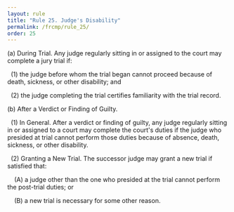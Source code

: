 ```yaml
---
layout: rule
title: "Rule 25. Judge's Disability"
permalink: /frcmp/rule_25/
order: 25
---
```


(a) During Trial. Any judge regularly sitting in or assigned to the court may complete a jury trial if:


&nbsp;&nbsp;(1) the judge before whom the trial began cannot proceed because of death, sickness, or other disability; and


&nbsp;&nbsp;(2) the judge completing the trial certifies familiarity with the trial record.


(b) After a Verdict or Finding of Guilty.


&nbsp;&nbsp;(1) In General. After a verdict or finding of guilty, any judge regularly sitting in or assigned to a court may complete the court's duties if the judge who presided at trial cannot perform those duties because of absence, death, sickness, or other disability.


&nbsp;&nbsp;(2) Granting a New Trial. The successor judge may grant a new trial if satisfied that:


&nbsp;&nbsp;&nbsp;&nbsp;(A) a judge other than the one who presided at the trial cannot perform the post-trial duties; or


&nbsp;&nbsp;&nbsp;&nbsp;(B) a new trial is necessary for some other reason.
